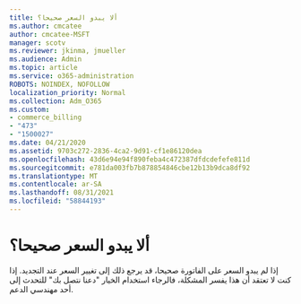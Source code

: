 ```yaml
---
title: ألا يبدو السعر صحيحا؟
ms.author: cmcatee
author: cmcatee-MSFT
manager: scotv
ms.reviewer: jkinma, jmueller
ms.audience: Admin
ms.topic: article
ms.service: o365-administration
ROBOTS: NOINDEX, NOFOLLOW
localization_priority: Normal
ms.collection: Adm_O365
ms.custom:
- commerce_billing
- "473"
- "1500027"
ms.date: 04/21/2020
ms.assetid: 9703c272-2836-4ca2-9d91-cf1e86120dea
ms.openlocfilehash: 43d6e94e94f890feba4c472387dfdcdefefe811d
ms.sourcegitcommit: e781da003fb7b878854846cbe12b13b9dca8df92
ms.translationtype: MT
ms.contentlocale: ar-SA
ms.lasthandoff: 08/31/2021
ms.locfileid: "58844193"
---
```

# <a name="price-doesnt-look-correct"></a>ألا يبدو السعر صحيحا؟

إذا لم يبدو السعر على الفاتورة صحيحا، قد يرجع ذلك إلى تغيير السعر عند التجديد. إذا كنت لا تعتقد أن هذا يفسر المشكلة، فالرجاء استخدام الخيار "دعنا نتصل بك" للتحدث إلى أحد مهندسي الدعم.